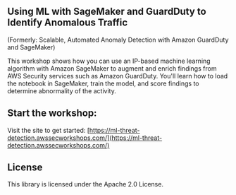 ## Using ML with SageMaker and GuardDuty to Identify Anomalous Traffic
(Formerly: Scalable, Automated Anomaly Detection with Amazon GuardDuty and SageMaker)

This workshop shows how you can use an IP-based machine learning algorithm with Amazon SageMaker to augment and enrich findings from AWS Security services such as Amazon GuardDuty. You'll learn how to load the notebook in SageMaker, train the model, and score findings to determine abnormality of the activity.

## Start the workshop:

Visit the site to get started: [https://ml-threat-detection.awssecworkshops.com/](https://ml-threat-detection.awssecworkshops.com/)

## License

This library is licensed under the Apache 2.0 License. 
